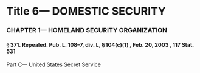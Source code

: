 
# Title 6— DOMESTIC SECURITY
### CHAPTER 1— HOMELAND SECURITY ORGANIZATION
#### § 371. Repealed. Pub. L. 108–7, div. L, § 104(c)(1) , Feb. 20, 2003 , 117 Stat. 531

Part C— United States Secret Service
